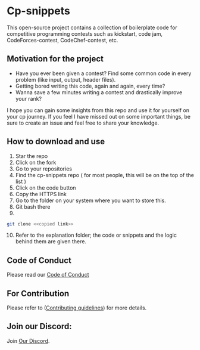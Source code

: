 # Cp-snippets

This open-source project contains a collection of boilerplate code for competitive programming contests such as kickstart, code jam, CodeForces-contest, CodeChef-contest, etc.

## Motivation for the project 

* Have you ever been given a contest? Find some common code in every problem (like input, output, header files). 
* Getting bored writing this code, again and again, every time?
* Wanna save a few minutes writing a contest and drastically improve your rank?

I hope you can gain some insights from this repo and use it for yourself on your cp journey.
If you feel I have missed out on some important things, be sure to create an issue and feel free to share your knowledge.

## How to download and use

1. Star the repo 
2. Click on the fork
3. Go to  your repositories
4. Find the cp-snippets repo ( for most people, this will be on the top of the list )
5. Click on the code button 
6. Copy the HTTPS link 
7. Go to the folder on your system where you want to store this.
8. Git bash there 
9. 
```bash
git clone <<copied link>>
```
10. Refer to the explanation folder; the code or snippets and the logic behind them are given there. 
  
## Code of Conduct
Please read our [Code of Conduct](https://github.com/Abhijit25Mishra/cp-snippets/blob/master/CODE_OF_CONDUCT.md)
## For Contribution
Please refer to ([Contributing guidelines](https://github.com/Abhijit25Mishra/cp-snippets/blob/master/CONTRIBUTING.md)) for more details.
## Join our Discord:
Join [Our Discord](https://discord.gg/y9cepc7wsT).
